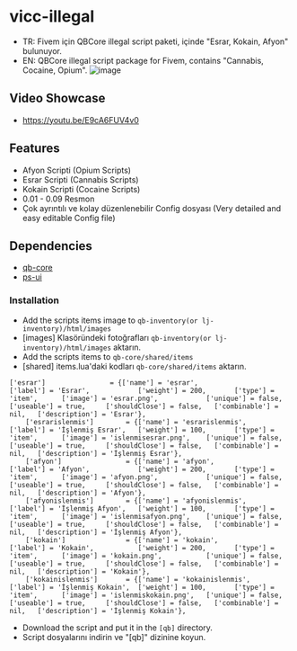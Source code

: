 # vicc-illegal
- TR: Fivem için QBCore illegal script paketi, içinde "Esrar, Kokain, Afyon" bulunuyor.
- EN: QBCore illegal script package for Fivem, contains "Cannabis, Cocaine, Opium".
![image](https://user-images.githubusercontent.com/123509837/220655721-8fc53ad1-b030-4b9b-9d67-86f3a42123b6.png)

## Video Showcase
- https://youtu.be/E9cA6FUV4v0
## Features
- Afyon Scripti (Opium Scripts)
- Esrar Scripti (Cannabis Scripts)
- Kokain Scripti (Cocaine Scripts)
- 0.01 - 0.09 Resmon
- Çok ayrıntılı ve kolay düzenlenebilir Config dosyası (Very detailed and easy editable Config file)

## Dependencies
- [qb-core](https://github.com/qbcore-framework/qb-core)
- [ps-ui](https://github.com/Project-Sloth/ps-ui)

### Installation
- Add the scripts items image to `qb-inventory(or lj-inventory)/html/images`
- [images] Klasöründeki fotoğrafları `qb-inventory(or lj-inventory)/html/images` aktarın.
- Add the scripts items to `qb-core/shared/items`
- [shared] items.lua'daki kodları `qb-core/shared/items` aktarın.
```
['esrar'] 				 = {['name'] = 'esrar', 			  	  	['label'] = 'Esrar', 			['weight'] = 200, 		['type'] = 'item', 		['image'] = 'esrar.png', 			['unique'] = false, 	['useable'] = true, 	['shouldClose'] = false,   ['combinable'] = nil,   ['description'] = 'Esrar'},
	['esrarislenmis'] 		 = {['name'] = 'esrarislenmis', 			['label'] = 'İşlenmiş Esrar', 	['weight'] = 100, 		['type'] = 'item', 		['image'] = 'islenmisesrar.png', 	['unique'] = false, 	['useable'] = true, 	['shouldClose'] = false,   ['combinable'] = nil,   ['description'] = 'İşlenmiş Esrar'},
	['afyon'] 				 = {['name'] = 'afyon', 			  	  	['label'] = 'Afyon', 			['weight'] = 200, 		['type'] = 'item', 		['image'] = 'afyon.png', 			['unique'] = false, 	['useable'] = true, 	['shouldClose'] = false,   ['combinable'] = nil,   ['description'] = 'Afyon'},
	['afyonislenmis'] 		 = {['name'] = 'afyonislenmis', 			['label'] = 'İşlenmiş Afyon', 	['weight'] = 100, 		['type'] = 'item', 		['image'] = 'islenmisafyon.png', 	['unique'] = false, 	['useable'] = true, 	['shouldClose'] = false,   ['combinable'] = nil,   ['description'] = 'İşlenmiş Afyon'},
	['kokain'] 				 = {['name'] = 'kokain', 			  	  	['label'] = 'Kokain', 			['weight'] = 200, 		['type'] = 'item', 		['image'] = 'kokain.png', 			['unique'] = false, 	['useable'] = true, 	['shouldClose'] = false,   ['combinable'] = nil,   ['description'] = 'Kokain'},
	['kokainislenmis'] 		 = {['name'] = 'kokainislenmis', 			['label'] = 'İşlenmiş Kokain', 	['weight'] = 100, 		['type'] = 'item', 		['image'] = 'islenmiskokain.png', 	['unique'] = false, 	['useable'] = true, 	['shouldClose'] = false,   ['combinable'] = nil,   ['description'] = 'İşlenmiş Kokain'},
```
- Download the script and put it in the `[qb]` directory.
- Script dosyalarını indirin ve "[qb]" dizinine koyun.
